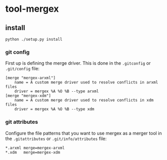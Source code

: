 # tool-mergex

## install
``` 
python ./setup.py install 
```

### git config

First up is defining the merge driver.
This is done in the `.gitconfig` or `.git/config` file:

```
[merge "mergex-arxml"]
	name = A custom merge driver used to resolve conflicts in arxml files
	driver = mergex %A %O %B --type arxml 
[merge "mergex-xdm"]
	name = A custom merge driver used to resolve conflicts in xdm files
	driver = mergex %A %O %B --type xdm
```

### git attributes

Configure the file patterns that you want to use mergex as a merger tool in the `.gitattributes` or `.git/info/attributes` file:

```
*.arxml merge=mergex-arxml
*.xdm   merge=mergex-xdm
```
